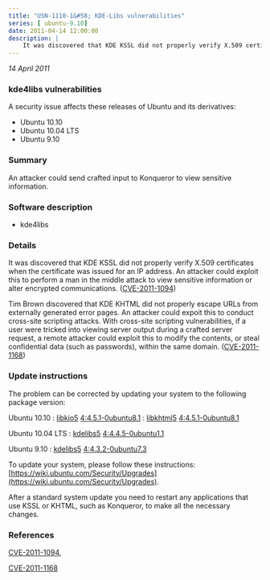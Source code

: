 ```yaml
---
title: "USN-1110-1&#58; KDE-Libs vulnerabilities"
series: [ ubuntu-9.10]
date: 2011-04-14 12:00:00
description: |
    It was discovered that KDE KSSL did not properly verify X.509 certificates when the certificate was issued for an IP address. An attacker could exploit this to perform a man in the middle attack to view sensitive information or alter encrypted communications. ([CVE-2011-1094](http://people.ubuntu.com/~ubuntu-security/cve/CVE-2011-1094))
--- 
```

 
 

*14 April 2011*

### kde4libs vulnerabilities

A security issue affects these releases of Ubuntu and its derivatives:

* Ubuntu 10.10
* Ubuntu 10.04 LTS
* Ubuntu 9.10

### Summary

An attacker could send crafted input to Konqueror to view sensitive information.

### Software description

* kde4libs 

### Details

It was discovered that KDE KSSL did not properly verify X.509 certificates when the certificate was issued for an IP address. An attacker could exploit this to perform a man in the middle attack to view sensitive information or alter encrypted communications. ([CVE-2011-1094](http://people.ubuntu.com/~ubuntu-security/cve/CVE-2011-1094))

Tim Brown discovered that KDE KHTML did not properly escape URLs from externally generated error pages. An attacker could expoit this to conduct cross-site scripting attacks. With cross-site scripting vulnerabilities, if a user were tricked into viewing server output during a crafted server request, a remote attacker could exploit this to modify the contents, or steal confidential data (such as passwords), within the same domain. ([CVE-2011-1168](http://people.ubuntu.com/~ubuntu-security/cve/CVE-2011-1168)) 

### Update instructions

The problem can be corrected by updating your system to the following package version:

Ubuntu 10.10
 : [libkio5](https://launchpad.net/ubuntu/+source/kde4libs) <span> [4:4.5.1-0ubuntu8.1](https://launchpad.net/ubuntu/+source/kde4libs/4:4.5.1-0ubuntu8.1) </span> 
 : [libkhtml5](https://launchpad.net/ubuntu/+source/kde4libs) <span> [4:4.5.1-0ubuntu8.1](https://launchpad.net/ubuntu/+source/kde4libs/4:4.5.1-0ubuntu8.1) </span> 

Ubuntu 10.04 LTS
 : [kdelibs5](https://launchpad.net/ubuntu/+source/kde4libs) <span> [4:4.4.5-0ubuntu1.1](https://launchpad.net/ubuntu/+source/kde4libs/4:4.4.5-0ubuntu1.1) </span> 

Ubuntu 9.10
 : [kdelibs5](https://launchpad.net/ubuntu/+source/kde4libs) <span> [4:4.3.2-0ubuntu7.3](https://launchpad.net/ubuntu/+source/kde4libs/4:4.3.2-0ubuntu7.3) </span> 

To update your system, please follow these instructions: [https://wiki.ubuntu.com/Security/Upgrades](https://wiki.ubuntu.com/Security/Upgrades).

After a standard system update you need to restart any applications that use KSSL or KHTML, such as Konqueror, to make all the necessary changes. 

### References

 
 [CVE-2011-1094](http://people.ubuntu.com/~ubuntu-security/cve/CVE-2011-1094), 

 [CVE-2011-1168](http://people.ubuntu.com/~ubuntu-security/cve/CVE-2011-1168)
 

